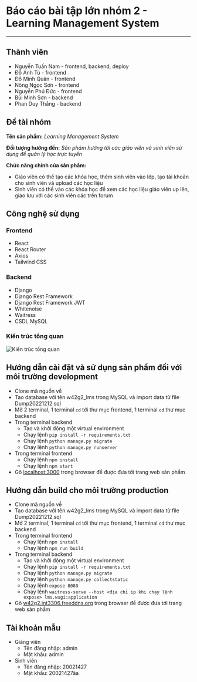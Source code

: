 # Báo cáo bài tập lớn nhóm 2 - Learning Management System

---

## Thành viên

- Nguyễn Tuấn Nam - frontend, backend, deploy
- Đỗ Anh Tú - frontend
- Đỗ Minh Quân - frontend
- Nông Ngọc Sơn - frontend
- Nguyễn Phú Đức - frontend
- Bùi Minh Sơn - backend
- Phan Duy Thắng - backend

## Đề tài nhóm

**Tên sản phẩm:** _Learning Management System_

**Đối tượng hướng đến:** _Sản phảm hướng tới các giáo viên và sinh viên sử dụng để quản lý học trực tuyến_

**Chức năng chính của sản phẩm:**

- Giáo viên có thể tạo các khóa học, thêm sinh viên vào lớp, tạo tài khoản cho sinh viên và upload các học liệu
- Sinh viên có thể vào các khóa học để xem các học liệu giáo viên up lên, giao lưu với các sinh viên các trên forum

## Công nghệ sử dụng

### Frontend

- React
- React Router
- Axios
- Tailwind CSS

### Backend

- Django
- Django Rest Framework
- Django Rest Framework JWT
- Whitenoise
- Waitress
- CSDL MySQL

### Kiến trúc tổng quan

![Kiến trúc tổng quan](https://www.saaspegasus.com/static/images/web/modern-javascript/js-pipeline-with-django.56456c10739f.png)

## Hướng dẫn cài đặt và sử dụng sản phẩm đối với môi trường development

- Clone mã nguồn về
- Tạo database với tên w42g2_lms trong MySQL và import data từ file Dump20221212.sql
- Mở 2 terminal, 1 terminal `cd` tới thư mục frontend, 1 terminal `cd` thư mục backend
- Trong terminal backend
  - Tạo và khởi động một virtual environment
  - Chạy lệnh `pip install -r requirements.txt`
  - Chạy lệnh `python manage.py migrate`
  - Chạy lệnh `python manage.py runserver`
- Trong terminal frontend
  - Chạy lệnh `npm install`
  - Chạy lệnh `npm start`
- Gõ [localhost:3000](localhost:3000) trong browser để được đưa tới trang web sản phẩm

## Hướng dẫn build cho môi trường production

- Clone mã nguồn về
- Tạo database với tên w42g2_lms trong MySQL và import data từ file Dump20221212.sql
- Mở 2 terminal, 1 terminal `cd` tới thư mục frontend, 1 terminal `cd` thư mục backend
- Trong terminal frontend
  - Chạy lệnh `npm install`
  - Chạy lệnh `npm run build`
- Trong terminal backend
  - Tạo và khởi động một virtual environment
  - Chạy lệnh `pip install -r requirements.txt`
  - Chạy lệnh `python manage.py migrate`
  - Chạy lệnh `python manage.py collectstatic`
  - Chạy lệnh `expose 8080`
  - Chạy lệnh `waitress-serve --host <địa chỉ ip khi chạy lệnh expose> lms.wsgi:application`
- Gõ [w42g2.int3306.freeddns.org](w42g2.int3306.freeddns.org) trong browser để được đưa tới trang web sản phẩm

## Tài khoản mẫu

- Giảng viên
  - Tên đăng nhập: admin
  - Mật khẩu: admin
- Sinh viên
  - Tên đăng nhập: 20021427
  - Mật khẩu: 20021427âa
